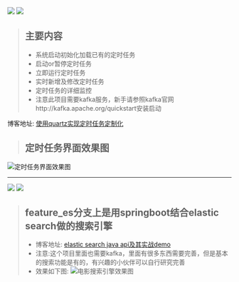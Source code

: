 ![](https://img.shields.io/badge/master分支-green.svg?logo=appveyor&style=for-the-badge)  ![](https://img.shields.io/badge/quartz实现定制化定时任务-green.svg?logo=appveyor&style=for-the-badge) 
> ##  主要内容
> *   系统启动初始化加载已有的定时任务
> *   启动or暂停定时任务
> *   立即运行定时任务
> *   实时新增及修改定时任务
> *   定时任务的详细监控
> *   注意此项目需要kafka服务，新手请参照kafka官网http://kafka.apache.org/quickstart安装启动

博客地址: [使用quartz实现定时任务定制化](https://blog.csdn.net/fanrenxiang/article/details/85539918)
> ##  定时任务界面效果图
![定时任务界面效果图](https://img-blog.csdnimg.cn/20190110162200891.png?x-oss-process=image/watermark,type_ZmFuZ3poZW5naGVpdGk,shadow_10,text_aHR0cHM6Ly9ibG9nLmNzZG4ubmV0L2ZhbnJlbnhpYW5n,size_16,color_FFFFFF,t_70)

***
![](https://img.shields.io/badge/feature_es分支-green.svg?logo=appveyor&style=for-the-badge)  ![](https://img.shields.io/badge/ElasticSearch实现搜索引擎-green.svg?logo=appveyor&style=for-the-badge) 
> ##  feature_es分支上是用springboot结合elastic search做的搜索引擎
> *    博客地址: [elastic search java api及其实战demo](https://blog.csdn.net/fanrenxiang/article/details/86509688)
> *    注意:这个项目里面也需要kafka，里面有很多东西需要完善，但是基本的搜索功能是有的，有兴趣的小伙伴可以自行研究完善
> *   效果如下图:
![电影搜索引擎效果图](https://img-blog.csdnimg.cn/20190121134035650.png?x-oss-process=image/watermark,type_ZmFuZ3poZW5naGVpdGk,shadow_10,text_aHR0cHM6Ly9ibG9nLmNzZG4ubmV0L2ZhbnJlbnhpYW5n,size_16,color_FFFFFF,t_70)


